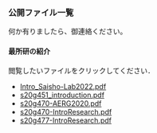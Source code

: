 ### 公開ファイル一覧  

何か有りましたら、御連絡ください。  

#### 最所研の紹介
<div id=replacePdfjs>閲覧したいファイルをクリックしてください．</div>

<!-- markdown-link-check-disable -->

<!-- - [Intro_Saisho-Lab2021.pdf](./index.html?FILE=../public_material/Intro_Saisho-Lab2021.pdf) -->
- [Intro_Saisho-Lab2022.pdf](./index.html?FILE=../public_material/Intro_Saisho-Lab2022.pdf)
- [s20g451_introduction.pdf](./index.html?FILE=../public_material/s20g451_introduction.pdf)
- [s20g470-AERG2020.pdf](./index.html?FILE=../public_material/s20g470-AERG2020.pdf)
- [s20g470-IntroResearch.pdf](./index.html?FILE=../public_material/s20g470-IntroResearch.pdf)
- [s20g477-IntroResearch.pdf](./index.html?FILE=../public_material/s20g477-IntroResearch.pdf)

<script src='../pdfjs/build/pdf.js'> </script>
<script>
	function getFileNameFromGetFILE(){
		let url = new URL(window.location.href);
		let params=url.searchParams;
		return params.get('FILE');
	}
	
	const url=getFileNameFromGetFILE();
	pdfjsLib.GlobalWorkerOptions.workerSrc='../pdfjs/build/pdf.worker.js';
	const loadingTask=pdfjsLib.getDocument(url);
	
	(async ()=>{
		const pdf=await loadingTask.promise;
		const page=await pdf.getPage(1);
		const width=page._pageInfo.view[2];
		const height=page._pageInfo.view[3];
	
		let elmPdf=document.getElementById('replacePdfjs');
		elmPdf.innerHTML='<iframe src=\''+url+'\' height='+height+'px width='+width+'px ></iframe>';
	})();
</script>
